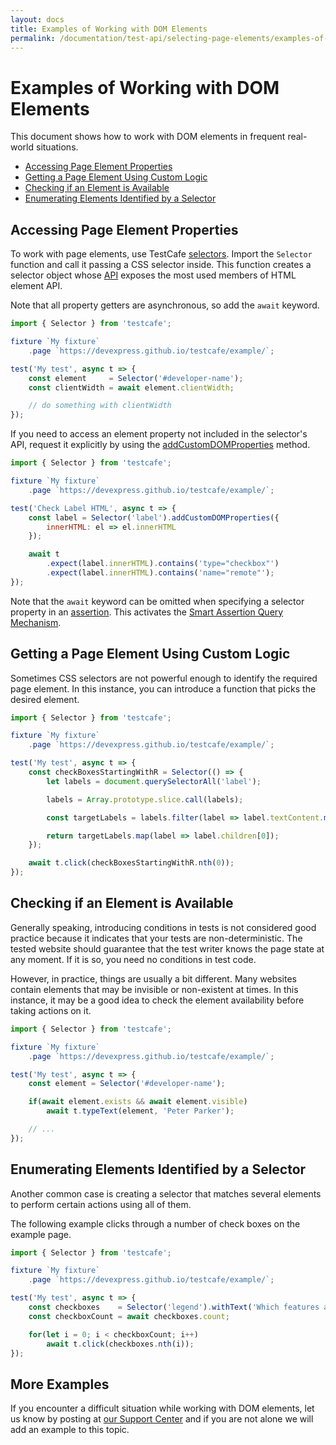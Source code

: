 ```yaml
---
layout: docs
title: Examples of Working with DOM Elements
permalink: /documentation/test-api/selecting-page-elements/examples-of-working-with-dom-elements.html
---
```

# Examples of Working with DOM Elements

This document shows how to work with DOM elements in frequent real-world situations.

* [Accessing Page Element Properties](#accessing-page-element-properties)
* [Getting a Page Element Using Custom Logic](#getting-a-page-element-using-custom-logic)
* [Checking if an Element is Available](#checking-if-an-element-is-available)
* [Enumerating Elements Identified by a Selector](#enumerating-elements-identified-by-a-selector)

## Accessing Page Element Properties

To work with page elements, use TestCafe [selectors](selectors/README.md).
Import the `Selector` function and call it passing a CSS selector inside.
This function creates a selector object whose [API](dom-node-state.md) exposes the most used members of HTML element API.

Note that all property getters are asynchronous, so add the `await` keyword.

```js
import { Selector } from 'testcafe';

fixture `My fixture`
    .page `https://devexpress.github.io/testcafe/example/`;

test('My test', async t => {
    const element     = Selector('#developer-name');
    const clientWidth = await element.clientWidth;

    // do something with clientWidth
});
```

If you need to access an element property not included in the selector's API, request it explicitly by using the [addCustomDOMProperties](selectors/extending-selectors.md) method.

```js
import { Selector } from 'testcafe';

fixture `My fixture`
    .page `https://devexpress.github.io/testcafe/example/`;

test('Check Label HTML', async t => {
    const label = Selector('label').addCustomDOMProperties({
        innerHTML: el => el.innerHTML
    });

    await t
        .expect(label.innerHTML).contains('type="checkbox"')
        .expect(label.innerHTML).contains('name="remote"');
});
```

Note that the `await` keyword can be omitted when specifying a selector property in an [assertion](../assertions/README.md). This activates the [Smart Assertion Query Mechanism](../assertions/README.md#smart-assertion-query-mechanism).

## Getting a Page Element Using Custom Logic

Sometimes CSS selectors are not powerful enough to identify the required page element.
In this instance, you can introduce a function that picks the desired element.

```js
import { Selector } from 'testcafe';

fixture `My fixture`
    .page `https://devexpress.github.io/testcafe/example/`;

test('My test', async t => {
    const checkBoxesStartingWithR = Selector(() => {
        let labels = document.querySelectorAll('label');

        labels = Array.prototype.slice.call(labels);

        const targetLabels = labels.filter(label => label.textContent.match(/^R/));

        return targetLabels.map(label => label.children[0]);
    });

    await t.click(checkBoxesStartingWithR.nth(0));
});
```

## Checking if an Element is Available

Generally speaking, introducing conditions in tests is not considered good practice because it indicates that your tests are non-deterministic.
The tested website should guarantee that the test writer knows the page state at any moment. If it is so, you need no conditions in test code.

However, in practice, things are usually a bit different. Many websites contain elements that may be invisible or non-existent at times.
In this instance, it may be a good idea to check the element availability before taking actions on it.

```js
import { Selector } from 'testcafe';

fixture `My fixture`
    .page `https://devexpress.github.io/testcafe/example/`;

test('My test', async t => {
    const element = Selector('#developer-name');

    if(await element.exists && await element.visible)
        await t.typeText(element, 'Peter Parker');

    // ...
});
```

## Enumerating Elements Identified by a Selector

Another common case is creating a selector that matches several elements to perform certain actions using all of them.

The following example clicks through a number of check boxes on the example page.

```js
import { Selector } from 'testcafe';

fixture `My fixture`
    .page `https://devexpress.github.io/testcafe/example/`;

test('My test', async t => {
    const checkboxes    = Selector('legend').withText('Which features are important to you:').parent(0).find('input');
    const checkboxCount = await checkboxes.count;

    for(let i = 0; i < checkboxCount; i++)
        await t.click(checkboxes.nth(i));
});
```

## More Examples

If you encounter a difficult situation while working with DOM elements,
let us know by posting at [our Support Center](https://www.devexpress.com/Support/Center/Question/ChangeFilterSet/1?FavoritesOnly=False&MyItemsOnly=False&MyTeamItemsOnly=False&TechnologyName=Testing+Tools&PlatformName=AllPlatforms&ProductName=AllProducts&TicketType=All)
and if you are not alone we will add an example to this topic.